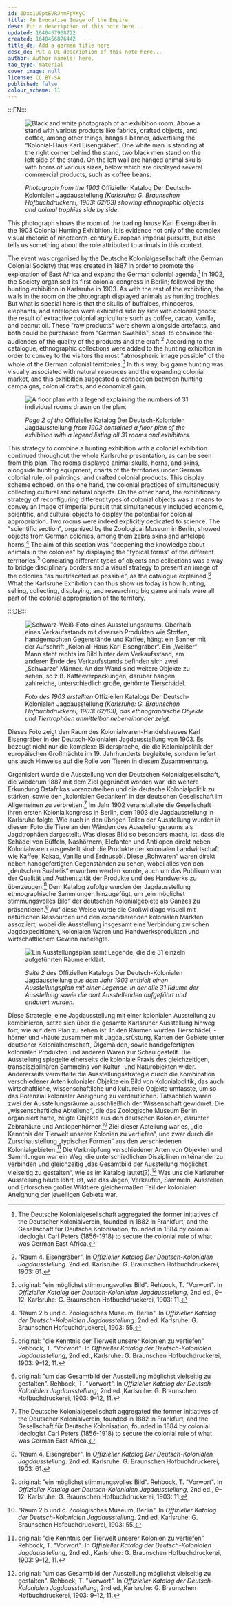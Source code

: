 ```yaml
---
id: ZDxo1U9ptEVRJhmFpVKyC
title: An Evocative Image of the Empire
desc: Put a description of this note here...
updated: 1640457968722
created: 1640456876442
title_de: Add a german title here
desc_de: Put a DE description of this note here...
author: Author name(s) here.
tao_type: material
cover_image: null
license: CC BY-SA
published: false
colour_scheme: 11
---
```


:::EN:::

<figure>

![Black and white photograph of an exhibition room. Above a stand with various products like fabrics, crafted objects, and coffee, among other things, hangs a banner, advertising the “Kolonial-Haus Karl Eisengräber”. One white man is standing at the right corner behind the stand, two black men stand on the left side of the stand. 
On the left wall are hanged animal skulls with horns of various sizes, below which are displayed several commercial products, such as coffee beans.](/images/guests/an-evocative-image_1.jpg)

<figcaption>

_Photograph from the 1903_ Offizieller Katalog Der Deutsch-Kolonialen Jagdausstellung _(Karlsruhe: G. Braunschen Hofbuchdruckerei, 1903: 62/63) showing ethnographic objects and animal trophies side by side._

</figcaption>

</figure>

This photograph shows the room of the trading house Karl Eisengräber in the 1903 Colonial Hunting Exhibition. It is evidence not only of the complex visual rhetoric of nineteenth-century European imperial pursuits, but also tells us something about the role attributed to animals in this context.

The event was organised by the Deutsche Kolonialgesellschaft (the German Colonial Society) that was created in 1887 in order to promote the exploration of East Africa and expand the German colonial agenda.[^1] In 1902, the Society organised its first colonial congress in Berlin; followed by the hunting exhibition in Karlsruhe in 1903. As with the rest of the exhibition, the walls in the room on the photograph displayed animals as hunting trophies. But what is special here is that the skulls of buffaloes, rhinoceros, elephants, and antelopes were exhibited side by side with colonial goods: the result of extractive colonial agriculture such as coffee, cacao, vanilla, and peanut oil. These "raw products" were shown alongside artefacts, and both could be purchased from "German Swahilis", soas  to convince the audiences of the quality of the products and the craft.[^2] According to the catalogue, ethnographic collections were added to the hunting exhibition in order to convey to the visitors the most "atmospheric image possible" of the whole of the German colonial territories.[^3] In this way, big game hunting was visually associated with natural resources and the expanding colonial market, and this exhibition suggested a connection between hunting campaigns, colonial crafts, and economical gain.

<figure>

![A floor plan with a legend explaining the numbers of 31 individual rooms drawn on the plan.](/images/guests/an-evocative-image_2.png)

<figcaption>

_Page 2 of the_ Offizieller Katalog Der Deutsch-Kolonialen Jagdausstellung _from 1903 contained a floor plan of the exhibition with a legend listing all 31 rooms and exhibitors._

</figcaption>

</figure>

This strategy to combine a hunting exhibition with a colonial exhibition continued throughout the whole Karlsruhe presentation, as can be seen from this plan. The rooms displayed animal skulls, horns, and skins, alongside hunting equipment, charts of the territories under German colonial rule, oil paintings, and crafted colonial products. This display scheme echoed, on the one hand, the colonial practices of simultaneously collecting cultural and natural objects. On the other hand, the exhibitionary strategy of reconfiguring different types of colonial objects was a means to convey an image of imperial pursuit that simultaneously included economic, scientific, and cultural objects to display the potential for colonial appropriation. Two rooms were indeed explicitly dedicated to science. The "scientific section", organized by the Zoological Museum in Berlin, showed objects from German colonies, among them zebra skins and antelope horns.[^4] The aim of this section was "deepening the knowledge about animals in the colonies" by displaying the "typical forms" of the different territories.[^5] Correlating different types of objects and collections was a way to bridge disciplinary borders and a visual strategy to present an image of the colonies "as multifaceted as possible", as the catalogue explained.[^6] What the Karlsruhe Exhibition can thus show us today is how hunting, selling, collecting, displaying, and researching big game animals were all part of the colonial appropriation of the territory.

[^1]: The Deutsche Kolonialgesellschaft aggregated the former initiatives of the Deutscher Kolonialverein, founded in 1882 in Frankfurt, and the Gesellschaft für Deutsche Kolonisation, founded in 1884 by colonial ideologist Carl Peters (1856-1918) to secure the colonial rule of what was German East Africa.

[^2]: "Raum 4. Eisengräber". In _Offizieller Katalog Der Deutsch-Kolonialen Jagdausstellung_. 2nd ed. Karlsruhe: G. Braunschen Hofbuchdruckerei, 1903: 61.

[^3]: original: "ein möglichst stimmungsvolles Bild". Rehbock, T. "Vorwort". In _Offizieller Katalog der Deutsch-Kolonialen Jagdausstellung_, 2nd ed., 9–12. Karlsruhe: G. Braunschen Hofbuchdruckerei, 1903: 11. 

[^4]: "Raum 2 b und c. Zoologisches Museum, Berlin". In _Offizieller Katalog der Deutsch-Kolonialen Jagdausstellung_. 2nd ed. Karlsruhe: G. Braunschen Hofbuchdruckerei, 1903: 55.

[^5]: original: "die Kenntnis der Tierwelt unserer Kolonien zu vertiefen" Rehbock, T. "Vorwort". In _Offizieller Katalog der Deutsch-Kolonialen Jagdausstellung_, 2nd ed., Karlsruhe: G. Braunschen Hofbuchdruckerei, 1903: 9–12, 11.

[^6]: original: "um das Gesamtbild der Ausstellung möglichst vielseitig zu gestalten". Rehbock, T. "Vorwort". In _Offizieller Katalog der Deutsch-Kolonialen Jagdausstellung_, 2nd ed.,Karlsruhe: G. Braunschen Hofbuchdruckerei, 1903: 9–12, 11.

:::DE:::

<figure>

![Schwarz-Weiß-Foto eines Ausstellungsraums. Oberhalb eines Verkaufsstands mit diversen Produkten wie Stoffen, handgemachten Gegenstände und Kaffee, hängt ein Banner mit der Aufschrift „Kolonial-Haus Karl Eisengräber“. Ein „Weißer“ Mann steht rechts im Bild hinter dem Verkaufsstand, am anderen Ende des Verkaufsstands befinden sich zwei „Schwarze“ Männer. An der Wand sind weitere Objekte zu sehen, so z.B. Kaffeeverpackungen, darüber hängen zahlreiche, unterschiedlich große, gehörnte Tierschädel.](/images/guests/an-evocative-image_1.jpg)

<figcaption>

_Foto des 1903 erstellten_ Offiziellen Katalogs Der Deutsch-Kolonialen Jagdausstellung _(Karlsruhe: G. Braunschen Hofbuchdruckerei, 1903: 62/63), das ethnographische Objekte und Tiertrophäen unmittelbar nebeneinander zeigt._

</figcaption>

</figure>

Dieses Foto zeigt den Raum des Kolonialwaren-Handelshauses Karl Eisengräber in der Deutsch-Kolonialen Jagdausstellung von 1903. Es bezeugt nicht nur die komplexe Bildersprache, die die Kolonialpolitik der europäischen Großmächte im 19. Jahrhunderts begleitete, sondern liefert uns auch Hinweise auf die Rolle von Tieren in diesem Zusammenhang.

Organisiert wurde die Ausstellung von der Deutschen Kolonialgesellschaft, die wiederum 1887 mit dem Ziel gegründet worden war, die weitere Erkundung Ostafrikas voranzutreiben und die deutsche Kolonialpolitik zu stärken, sowie den „kolonialen Gedanken“ in der deutschen Gesellschaft im Allgemeinen zu verbreiten.[^1] Im Jahr 1902 veranstaltete die Gesellschaft ihren ersten Kolonialkongress in Berlin, dem 1903 die Jagdausstellung in Karlsruhe folgte. Wie auch in den übrigen Teilen der Ausstellung wurden in diesem Foto die Tiere an den Wänden des Ausstellungsraums als Jagdtrophäen dargestellt. Was dieses Bild so besonders macht, ist, dass die Schädel von Büffeln, Nashörnern, Elefanten und Antilopen direkt neben Kolonialwaren ausgestellt sind: die Produkte der kolonialen Landwirtschaft wie Kaffee, Kakao, Vanille und Erdnussöl. Diese „Rohwaren“ waren direkt neben handgefertigten Gegenständen zu sehen, wobei alles von den „deutschen Suahelis“ erworben werden konnte, auch um das Publikum von der Qualität und Authentizität der Produkte und des Handwerks zu überzeugen.[^2] Dem Katalog zufolge wurden der Jagdausstellung ethnographische Sammlungen hinzugefügt, um „ein möglichst stimmungsvolles Bild“ der deutschen Kolonialgebiete als Ganzes zu präsentieren.[^3] Auf diese Weise wurde die Großwildjagd visuell mit natürlichen Ressourcen und den expandierenden kolonialen Märkten assoziiert, wobei die Ausstellung insgesamt eine Verbindung zwischen Jagdexpeditionen, kolonialen Waren und Handwerksprodukten und wirtschaftlichem Gewinn nahelegte.

<figure>

![Ein Ausstellungsplan samt Legende, die die 31 einzeln aufgeführten Räume erklärt.](/images/guests/an-evocative-image_2.png)

<figcaption>

_Seite 2 des_ Offiziellen Katalogs Der Deutsch-Kolonialen Jagdausstellung _aus dem Jahr 1903 enthielt einen Ausstellungsplan mit einer Legende, in der alle 31 Räume der Ausstellung sowie die dort Ausstellenden aufgeführt und erläutert wurden._

</figcaption>

</figure>

Diese Strategie, eine Jagdausstellung mit einer kolonialen Ausstellung zu kombinieren, setze sich über die gesamte Karlsruher Ausstellung hinweg fort, wie auf dem Plan zu sehen ist. In den Räumen wurden Tierschädel, -hörner und -häute zusammen mit Jagdausrüstung, Karten der Gebiete unter deutscher Kolonialherrschaft, Ölgemälden, sowie handgefertigten kolonialen Produkten und anderen Waren zur Schau gestellt. Die Ausstellung spiegelte einerseits die koloniale Praxis des gleichzeitigen, transdisziplinären Sammelns von Kultur- und Naturobjekten wider. Andererseits vermittelte die Ausstellungsstrategie durch die Kombination verschiedener Arten kolonialer Objekte ein Bild von Kolonialpolitik, das auch wirtschaftliche, wissenschaftliche und kulturelle Objekte umfasste, um so das Potenzial kolonialer Aneignung zu verdeutlichen. Tatsächlich waren zwei der Ausstellungsräume ausschließlich der Wissenschaft gewidmet. Die „wissenschaftliche Abteilung“, die das Zoologische Museum Berlin organisiert hatte, zeigte Objekte aus den deutschen Kolonien, darunter Zebrahäute und Antilopenhörner.[^4] Ziel dieser Abteilung war es, „die Kenntnis der Tierwelt unserer Kolonien zu vertiefen“, und zwar durch die Zurschaustellung „typischer Formen“ aus den verschiedenen Kolonialgebieten.[^5] Die Verknüpfung verschiedener Arten von Objekten und Sammlungen war ein Weg, die unterschiedlichen Disziplinen miteinander zu verbinden und gleichzeitig „das Gesamtbild der Ausstellung möglichst vielseitig zu gestalten“, wie es im Katalog lautet(?).[^6] Was uns die Karlsruher Ausstellung heute lehrt, ist, wie das Jagen, Verkaufen, Sammeln, Ausstellen und Erforschen großer Wildtiere gleichermaßen Teil der kolonialen Aneignung der jeweiligen Gebiete war.

[^1]: Die Deutsche Kolonialgesellschaft entstand aus der Vereinigung der Vorläuferinitiativen Deutscher Kolonialverein, gegründet 1882 in Frankfurt, und Gesellschaft für Deutsche Kolonisation, 1884 vom kolonialen Chefideologen Carl Peters (1856-1918) zur Aufrechterhaltung der deutschen Kolonialherrschaft im damals so bezeichneten Deutsch-Ostafrika gegründet.

[^2]: „Raum 4. Eisengräber“. In _Offizieller Katalog Der Deutsch-Kolonialen Jagdausstellung_, 2. Aufl., Karlsruhe: G. Braunschen Hofbuchdruckerei, 1903: 61.

[^3]: Im Original: „ein möglichst stimmungsvolles Bild“. Rehbock, T. „Vorwort“. In _Offizieller Katalog der Deutsch-Kolonialen Jagdausstellung_, 2. Aufl., 9–12. Karlsruhe: G. Braunschen Hofbuchdruckerei, 1903: 11. 

[^4]: „Raum 2 b und c. Zoologisches Museum, Berlin“. In _Offizieller Katalog der Deutsch-Kolonialen Jagdausstellung_, 2. Aufl., Karlsruhe: G. Braunschen Hofbuchdruckerei, 1903: 55.

[^5]: Im Original: „die Kenntnis der Tierwelt unserer Kolonien zu vertiefen“ Rehbock, T. „Vorwort“. In _Offizieller Katalog der Deutsch-Kolonialen Jagdausstellung_, 2. Aufl., Karlsruhe: G. Braunschen Hofbuchdruckerei, 1903: 9–12, 11.

[^6]: Im Original: „um das Gesamtbild der Ausstellung möglichst vielseitig zu gestalten“. Rehbock, T. „Vorwort“, in _Offizieller Katalog der Deutsch-Kolonialen Jagdausstellung_, 2. Aufl., Karlsruhe: G. Braunschen Hofbuchdruckerei, 1903: 9–12, 11.